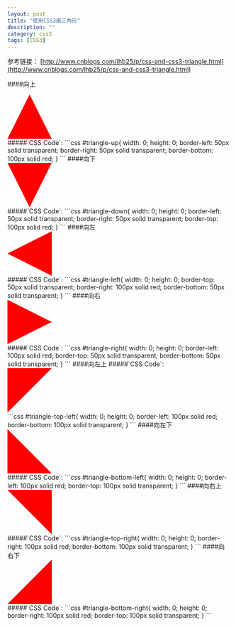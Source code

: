 ```yaml
---
layout: post
title: "使用CSS3画三角形"
description: ""
category: css3
tags: [CSS3]
---
```



<style>
  #triangle-up{
    width: 0;
    height: 0;
    border-left: 50px solid transparent;
    border-right: 50px solid transparent;
    border-bottom: 100px solid red;
  }

  #triangle-down{
    width: 0;
    height: 0;
    border-left: 50px solid transparent;
    border-right: 50px solid transparent;
    border-top: 100px solid red;
  }

  #triangle-left{
    width: 0;
    height: 0;
    border-top: 50px solid transparent;
    border-right: 100px solid red;
    border-bottom: 50px solid transparent;
  }

  #triangle-right{
    width: 0;
    height: 0;
    border-left: 100px solid red;
    border-top: 50px solid transparent;
    border-bottom: 50px solid transparent;
  }

  #triangle-top-left{
    width: 0;
    height: 0;
    border-left: 100px solid red;
    border-bottom: 100px solid transparent;
  }

  #triangle-top-right{
    width: 0;
    height: 0;
    border-right: 100px solid red;
    border-bottom: 100px solid transparent;
  }

  #triangle-bottom-left{
    width: 0;
    height: 0;
    border-left: 100px solid red;
    border-top: 100px solid transparent;
  }

  #triangle-bottom-right{
    width: 0;
    height: 0;
    border-right: 100px solid red;
    border-top: 100px solid transparent;
  }
</style>

参考链接： [http://www.cnblogs.com/lhb25/p/css-and-css3-triangle.html](http://www.cnblogs.com/lhb25/p/css-and-css3-triangle.html)

####向上
<div id="triangle-up">&nbsp;</div>
#####`CSS Code`:
```css
#triangle-up{
    width: 0;
    height: 0;
    border-left: 50px solid transparent;
    border-right: 50px solid transparent;
    border-bottom: 100px solid red;
}
```
####向下
<div id="triangle-down">&nbsp;</div>
#####`CSS Code`:
```css
#triangle-down{
    width: 0;
    height: 0;
    border-left: 50px solid transparent;
    border-right: 50px solid transparent;
    border-top: 100px solid red;
}
```
####向左
<div id="triangle-left">&nbsp;</div>
#####`CSS Code`:
```css
  #triangle-left{
    width: 0;
    height: 0;
    border-top: 50px solid transparent;
    border-right: 100px solid red;
    border-bottom: 50px solid transparent;
}
```
####向右
<div id="triangle-right">&nbsp;</div>
#####`CSS Code`:
```css
#triangle-right{
    width: 0;
    height: 0;
    border-left: 100px solid red;
    border-top: 50px solid transparent;
    border-bottom: 50px solid transparent;
}
```
####向左上
#####`CSS Code`:
<div id="triangle-top-left">&nbsp;</div>
```css
#triangle-top-left{
    width: 0;
    height: 0;
    border-left: 100px solid red;
    border-bottom: 100px solid transparent;
}
```
####向左下
<div id="triangle-bottom-left">&nbsp;</div>
#####`CSS Code`:
```css
#triangle-bottom-left{
    width: 0;
    height: 0;
    border-left: 100px solid red;
    border-top: 100px solid transparent;
}
```
####向右上
<div id="triangle-top-right">&nbsp;</div>
#####`CSS Code`:
```css
#triangle-top-right{
    width: 0;
    height: 0;
    border-right: 100px solid red;
    border-bottom: 100px solid transparent;
}
```
####向右下
<div id="triangle-bottom-right">&nbsp;</div>
#####`CSS Code`:
```css  
#triangle-bottom-right{
    width: 0;
    height: 0;
    border-right: 100px solid red;
    border-top: 100px solid transparent;
}
```